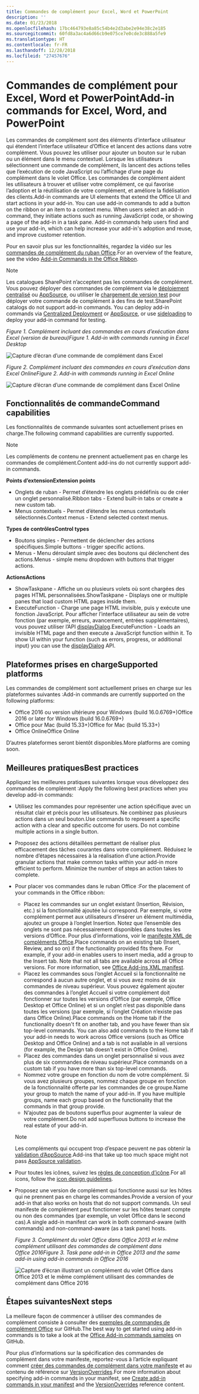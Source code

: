 ```yaml
---
title: Commandes de complément pour Excel, Word et PowerPoint
description: ''
ms.date: 01/23/2018
ms.openlocfilehash: 17bc464793e8a85c54b4e2d3abe2e94e38c2e185
ms.sourcegitcommit: 60fd8a3ac4a6d66cb9e075ce7e0cde3c888a5fe9
ms.translationtype: HT
ms.contentlocale: fr-FR
ms.lasthandoff: 12/28/2018
ms.locfileid: "27457676"
---
```

# <a name="add-in-commands-for-excel-word-and-powerpoint"></a><span data-ttu-id="97e58-102">Commandes de complément pour Excel, Word et PowerPoint</span><span class="sxs-lookup"><span data-stu-id="97e58-102">Add-in commands for Excel, Word, and PowerPoint</span></span>

<span data-ttu-id="97e58-p101">Les commandes de complément sont des éléments d’interface utilisateur qui étendent l’interface utilisateur d’Office et lancent des actions dans votre complément. Vous pouvez les utiliser pour ajouter un bouton sur le ruban ou un élément dans le menu contextuel. Lorsque les utilisateurs sélectionnent une commande de complément, ils lancent des actions telles que l’exécution de code JavaScript ou l’affichage d’une page du complément dans le volet Office. Les commandes de complément aident les utilisateurs à trouver et utiliser votre complément, ce qui favorise l’adoption et la réutilisation de votre complément, et améliore la fidélisation des clients.</span><span class="sxs-lookup"><span data-stu-id="97e58-p101">Add-in commands are UI elements that extend the Office UI and start actions in your add-in. You can use add-in commands to add a button on the ribbon or an item to a context menu. When users select an add-in command, they initiate actions such as running JavaScript code, or showing a page of the add-in in a task pane. Add-in commands help users find and use your add-in, which can help increase your add-in's adoption and reuse, and improve customer retention.</span></span>

<span data-ttu-id="97e58-107">Pour en savoir plus sur les fonctionnalités, regardez la vidéo sur les [commandes de complément du ruban Office](https://channel9.msdn.com/events/Build/2016/P551).</span><span class="sxs-lookup"><span data-stu-id="97e58-107">For an overview of the feature, see the video [Add-in Commands in the Office Ribbon](https://channel9.msdn.com/events/Build/2016/P551).</span></span>

> [!NOTE]
> <span data-ttu-id="97e58-p102">Les catalogues SharePoint n’acceptent pas les commandes de complément. Vous pouvez déployer des commandes de complément via le [déploiement centralisé](../publish/centralized-deployment.md) ou [AppSource](https://docs.microsoft.com/office/dev/store/submit-to-the-office-store), ou utiliser le [chargement de version test](../testing/create-a-network-shared-folder-catalog-for-task-pane-and-content-add-ins.md) pour déployer votre commande de complément à des fins de test.</span><span class="sxs-lookup"><span data-stu-id="97e58-p102">SharePoint catalogs do not support add-in commands. You can deploy add-in commands via [Centralized Deployment](../publish/centralized-deployment.md) or [AppSource](https://docs.microsoft.com/office/dev/store/submit-to-the-office-store), or use [sideloading](../testing/create-a-network-shared-folder-catalog-for-task-pane-and-content-add-ins.md) to deploy your add-in command for testing.</span></span> 

<span data-ttu-id="97e58-110">*Figure 1. Complément incluant des commandes en cours d’exécution dans Excel (version de bureau)*</span><span class="sxs-lookup"><span data-stu-id="97e58-110">*Figure 1. Add-in with commands running in Excel Desktop*</span></span>

![Capture d’écran d’une commande de complément dans Excel](../images/add-in-commands-1.png)

<span data-ttu-id="97e58-112">*Figure 2. Complément incluant des commandes en cours d’exécution dans Excel Online*</span><span class="sxs-lookup"><span data-stu-id="97e58-112">*Figure 2. Add-in with commands running in Excel Online*</span></span>

![Capture d’écran d’une commande de complément dans Excel Online](../images/add-in-commands-2.png)

## <a name="command-capabilities"></a><span data-ttu-id="97e58-114">Fonctionnalités de commande</span><span class="sxs-lookup"><span data-stu-id="97e58-114">Command capabilities</span></span>
<span data-ttu-id="97e58-115">Les fonctionnalités de commande suivantes sont actuellement prises en charge.</span><span class="sxs-lookup"><span data-stu-id="97e58-115">The following command capabilities are currently supported.</span></span>

> [!NOTE]
> <span data-ttu-id="97e58-116">Les compléments de contenu ne prennent actuellement pas en charge les commandes de complément.</span><span class="sxs-lookup"><span data-stu-id="97e58-116">Content add-ins do not currently support add-in commands.</span></span>

<span data-ttu-id="97e58-117">**Points d’extension**</span><span class="sxs-lookup"><span data-stu-id="97e58-117">**Extension points**</span></span>

- <span data-ttu-id="97e58-118">Onglets de ruban - Permet d’étendre les onglets prédéfinis ou de créer un onglet personnalisé.</span><span class="sxs-lookup"><span data-stu-id="97e58-118">Ribbon tabs - Extend built-in tabs or create a new custom tab.</span></span>
- <span data-ttu-id="97e58-119">Menus contextuels - Permet d’étendre les menus contextuels sélectionnés.</span><span class="sxs-lookup"><span data-stu-id="97e58-119">Context menus - Extend selected context menus.</span></span>

<span data-ttu-id="97e58-120">**Types de contrôles**</span><span class="sxs-lookup"><span data-stu-id="97e58-120">**Control types**</span></span>

- <span data-ttu-id="97e58-121">Boutons simples - Permettent de déclencher des actions spécifiques.</span><span class="sxs-lookup"><span data-stu-id="97e58-121">Simple buttons - trigger specific actions.</span></span>
- <span data-ttu-id="97e58-122">Menus - Menu déroulant simple avec des boutons qui déclenchent des actions.</span><span class="sxs-lookup"><span data-stu-id="97e58-122">Menus - simple menu dropdown with buttons that trigger actions.</span></span>

<span data-ttu-id="97e58-123">**Actions**</span><span class="sxs-lookup"><span data-stu-id="97e58-123">**Actions**</span></span>

- <span data-ttu-id="97e58-124">ShowTaskpane - Affiche un ou plusieurs volets où sont chargées des pages HTML personnalisées.</span><span class="sxs-lookup"><span data-stu-id="97e58-124">ShowTaskpane - Displays one or multiple panes that load custom HTML pages inside them.</span></span>
- <span data-ttu-id="97e58-p103">ExecuteFunction - Charge une page HTML invisible, puis y exécute une fonction JavaScript. Pour afficher l’interface utilisateur au sein de votre fonction (par exemple, erreurs, avancement, entrées supplémentaires), vous pouvez utiliser l’API [displayDialog](https://docs.microsoft.com/javascript/api/office/office.ui).</span><span class="sxs-lookup"><span data-stu-id="97e58-p103">ExecuteFunction - Loads an invisible HTML page and then execute a JavaScript function within it. To show UI within your function (such as errors, progress, or additional input) you can use the [displayDialog](https://docs.microsoft.com/javascript/api/office/office.ui) API.</span></span>  

## <a name="supported-platforms"></a><span data-ttu-id="97e58-127">Plateformes prises en charge</span><span class="sxs-lookup"><span data-stu-id="97e58-127">Supported platforms</span></span>

<span data-ttu-id="97e58-128">Les commandes de complément sont actuellement prises en charge sur les plateformes suivantes :</span><span class="sxs-lookup"><span data-stu-id="97e58-128">Add-in commands are currently supported on the following platforms:</span></span>

- <span data-ttu-id="97e58-129">Office 2016 ou version ultérieure pour Windows (build 16.0.6769+)</span><span class="sxs-lookup"><span data-stu-id="97e58-129">Office 2016 or later for Windows (build 16.0.6769+)</span></span>
- <span data-ttu-id="97e58-130">Office pour Mac (build 15.33+)</span><span class="sxs-lookup"><span data-stu-id="97e58-130">Office for Mac (build 15.33+)</span></span>
- <span data-ttu-id="97e58-131">Office Online</span><span class="sxs-lookup"><span data-stu-id="97e58-131">Office Online</span></span>

<span data-ttu-id="97e58-132">D’autres plateformes seront bientôt disponibles.</span><span class="sxs-lookup"><span data-stu-id="97e58-132">More platforms are coming soon.</span></span>

## <a name="best-practices"></a><span data-ttu-id="97e58-133">Meilleures pratiques</span><span class="sxs-lookup"><span data-stu-id="97e58-133">Best practices</span></span>

<span data-ttu-id="97e58-134">Appliquez les meilleures pratiques suivantes lorsque vous développez des commandes de complément :</span><span class="sxs-lookup"><span data-stu-id="97e58-134">Apply the following best practices when you develop add-in commands:</span></span>

- <span data-ttu-id="97e58-p104">Utilisez les commandes pour représenter une action spécifique avec un résultat clair et précis pour les utilisateurs. Ne combinez pas plusieurs actions dans un seul bouton.</span><span class="sxs-lookup"><span data-stu-id="97e58-p104">Use commands to represent a specific action with a clear and specific outcome for users. Do not combine multiple actions in a single button.</span></span>
- <span data-ttu-id="97e58-p105">Proposez des actions détaillées permettant de réaliser plus efficacement des tâches courantes dans votre complément. Réduisez le nombre d’étapes nécessaires à la réalisation d’une action.</span><span class="sxs-lookup"><span data-stu-id="97e58-p105">Provide granular actions that make common tasks within your add-in more efficient to perform. Minimize the number of steps an action takes to complete.</span></span>
- <span data-ttu-id="97e58-139">Pour placer vos commandes dans le ruban Office :</span><span class="sxs-lookup"><span data-stu-id="97e58-139">For the placement of your commands in the Office ribbon:</span></span>
    - <span data-ttu-id="97e58-p106">Placez les commandes sur un onglet existant (Insertion, Révision, etc.) si la fonctionnalité ajoutée lui correspond. Par exemple, si votre complément permet aux utilisateurs d’insérer un élément multimédia, ajoutez un groupe à l’onglet Insertion. Notez que l’ensemble des onglets ne sont pas nécessairement disponibles dans toutes les versions d’Office. Pour plus d’informations, voir le [manifeste XML de compléments Office](../develop/add-in-manifests.md).</span><span class="sxs-lookup"><span data-stu-id="97e58-p106">Place commands on an existing tab (Insert, Review, and so on) if the functionality provided fits there. For example, if your add-in enables users to insert media, add a group to the Insert tab. Note that not all tabs are available across all Office versions. For more information, see [Office Add-ins XML manifest](../develop/add-in-manifests.md).</span></span> 
    - <span data-ttu-id="97e58-p107">Placez les commandes sous l’onglet Accueil si la fonctionnalité ne correspond à aucun autre onglet, et si vous avez moins de six commandes de niveau supérieur. Vous pouvez également ajouter des commandes à l’onglet Accueil si votre complément doit fonctionner sur toutes les versions d’Office (par exemple, Office Desktop et Office Online) et si un onglet n’est pas disponible dans toutes les versions (par exemple, si l’onglet Création n’existe pas dans Office Online).</span><span class="sxs-lookup"><span data-stu-id="97e58-p107">Place commands on the Home tab if the functionality doesn't fit on another tab, and you have fewer than six top-level commands. You can also add commands to the Home tab if your add-in needs to work across Office versions (such as Office Desktop and Office Online) and a tab is not available in all versions (for example, the Design tab doesn't exist in Office Online).</span></span>  
    - <span data-ttu-id="97e58-145">Placez des commandes dans un onglet personnalisé si vous avez plus de six commandes de niveau supérieur.</span><span class="sxs-lookup"><span data-stu-id="97e58-145">Place commands on a custom tab if you have more than six top-level commands.</span></span> 
    - <span data-ttu-id="97e58-p108">Nommez votre groupe en fonction du nom de votre complément. Si vous avez plusieurs groupes, nommez chaque groupe en fonction de la fonctionnalité offerte par les commandes de ce groupe.</span><span class="sxs-lookup"><span data-stu-id="97e58-p108">Name your group to match the name of your add-in. If you have multiple groups, name each group based on the functionality that the commands in that group provide.</span></span>
    - <span data-ttu-id="97e58-148">N’ajoutez pas de boutons superflus pour augmenter la valeur de votre complément.</span><span class="sxs-lookup"><span data-stu-id="97e58-148">Do not add superfluous buttons to increase the real estate of your add-in.</span></span>

     > [!NOTE]
     > <span data-ttu-id="97e58-149">Les compléments qui occupent trop d’espace peuvent ne pas obtenir la [validation d’AppSource](https://docs.microsoft.com/office/dev/store/validation-policies).</span><span class="sxs-lookup"><span data-stu-id="97e58-149">Add-ins that take up too much space might not pass [AppSource validation](https://docs.microsoft.com/office/dev/store/validation-policies).</span></span>

- <span data-ttu-id="97e58-150">Pour toutes les icônes, suivez les [règles de conception d’icône](add-in-icons.md).</span><span class="sxs-lookup"><span data-stu-id="97e58-150">For all icons, follow the [icon design guidelines](add-in-icons.md).</span></span>
- <span data-ttu-id="97e58-151">Proposez une version de complément qui fonctionne aussi sur les hôtes qui ne prennent pas en charge les commandes.</span><span class="sxs-lookup"><span data-stu-id="97e58-151">Provide a version of your add-in that also works on hosts that do not support commands.</span></span> <span data-ttu-id="97e58-152">Un seul manifeste de complément peut fonctionner sur les hôtes tenant compte ou non des commandes (par exemple, un volet Office dans le second cas).</span><span class="sxs-lookup"><span data-stu-id="97e58-152">A single add-in manifest can work in both command-aware (with commands) and non-command-aware (as a task pane) hosts.</span></span>

   <span data-ttu-id="97e58-153">*Figure 3. Complément du volet Office dans Office 2013 et le même complément utilisant des commandes de complément dans Office 2016*</span><span class="sxs-lookup"><span data-stu-id="97e58-153">*Figure 3. Task pane add-in in Office 2013 and the same add-in using add-in commands in Office 2016*</span></span>

   ![Capture d’écran illustrant un complément du volet Office dans Office 2013 et le même complément utilisant des commandes de complément dans Office 2016](../images/office-task-pane-add-ins.png)


## <a name="next-steps"></a><span data-ttu-id="97e58-155">Étapes suivantes</span><span class="sxs-lookup"><span data-stu-id="97e58-155">Next steps</span></span>

<span data-ttu-id="97e58-156">La meilleure façon de commencer à utiliser des commandes de complément consiste à consulter des [exemples de commandes de complément Office](https://github.com/OfficeDev/Office-Add-in-Commands-Samples/) sur GitHub.</span><span class="sxs-lookup"><span data-stu-id="97e58-156">The best way to get started using add-in commands is to take a look at the [Office Add-in commands samples](https://github.com/OfficeDev/Office-Add-in-Commands-Samples/) on GitHub.</span></span>

<span data-ttu-id="97e58-157">Pour plus d’informations sur la spécification des commandes de complément dans votre manifeste, reportez-vous à l’article expliquant comment [créer des commandes de complément dans votre manifeste](../develop/create-addin-commands.md) et au contenu de référence sur [VersionOverrides](https://docs.microsoft.com/office/dev/add-ins/reference/manifest/versionoverrides).</span><span class="sxs-lookup"><span data-stu-id="97e58-157">For more information about specifying add-in commands in your manifest, see [Create add-in commands in your manifest](../develop/create-addin-commands.md) and the [VersionOverrides](https://docs.microsoft.com/office/dev/add-ins/reference/manifest/versionoverrides) reference content.</span></span>
